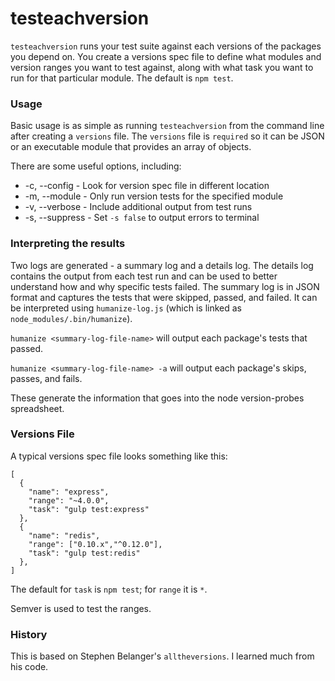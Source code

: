 # testeachversion

`testeachversion` runs your test suite against each versions of the packages you depend on. You create a versions spec file to define what modules and version ranges you want to test against, along with what task you want to run for that particular module. The default is `npm test`.

### Usage

Basic usage is as simple as running `testeachversion` from the command line after creating a `versions` file. The `versions` file is `required` so it can be JSON or an executable module that provides an array of objects.

There are some useful options, including:

- -c, --config - Look for version spec file in different location
- -m, --module - Only run version tests for the specified module
- -v, --verbose - Include additional output from test runs
- -s, --suppress - Set `-s false` to output errors to terminal

### Interpreting the results

Two logs are generated - a summary log and a details log. The details log contains the output from each test run and can be used to better understand how and why specific tests failed. The summary log is in JSON format and captures the tests that were skipped, passed, and failed. It can be interpreted using `humanize-log.js` (which is linked as `node_modules/.bin/humanize`).

`humanize <summary-log-file-name>` will output each package's tests that passed.

`humanize <summary-log-file-name> -a` will output each package's skips, passes, and fails.

These generate the information that goes into the node version-probes spreadsheet.


### Versions File

A typical versions spec file looks something like this:

```
[
  {
    "name": "express",
    "range": "~4.0.0",
    "task": "gulp test:express"
  },
  {
    "name": "redis",
    "range": ["0.10.x","^0.12.0"],
    "task": "gulp test:redis"
  },
]
```

The default for `task` is `npm test`; for `range` it is `*`.

Semver is used to test the ranges.

### History

This is based on Stephen Belanger's `alltheversions`. I learned much from his code.
